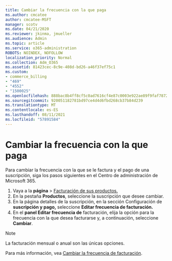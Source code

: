 ```yaml
---
title: Cambiar la frecuencia con la que paga
ms.author: cmcatee
author: cmcatee-MSFT
manager: scotv
ms.date: 04/21/2020
ms.reviewer: jkinma, jmueller
ms.audience: Admin
ms.topic: article
ms.service: o365-administration
ROBOTS: NOINDEX, NOFOLLOW
localization_priority: Normal
ms.collection: Adm_O365
ms.assetid: 81423cec-8c9e-408d-bd26-a46f37ef75c1
ms.custom:
- commerce_billing
- "469"
- "4552"
- "1500025"
ms.openlocfilehash: 888bac8b4ff8cf5c0ad7616cf4e87c0003e922ae89f9faf7872b94aba76f7027
ms.sourcegitcommit: 920051182781bd97ce4d4d6fbd268cb37b84d239
ms.translationtype: MT
ms.contentlocale: es-ES
ms.lasthandoff: 08/11/2021
ms.locfileid: "57891584"
---
```

# <a name="change-how-often-you-pay"></a>Cambiar la frecuencia con la que paga

Para cambiar la frecuencia con la que se le factura y el pago de una suscripción, siga los pasos siguientes en el Centro de administración de Microsoft 365.

1. Vaya a la **página**  >  [Facturación de sus productos.](https://go.microsoft.com/fwlink/p/?linkid=842054)
2. En la pestaña **Productos**, seleccione la suscripción que desee cambiar.
3. En la página detalles de la suscripción, en la sección Configuración de **suscripción y pago,** seleccione **Editar frecuencia de facturación.**
4. En el **panel Editar frecuencia de** facturación, elija la opción para la frecuencia con la que desea facturarse y, a continuación, seleccione **Cambiar**.

> [!NOTE]
> La facturación mensual o anual son las únicas opciones.

Para más información, vea [Cambiar la frecuencia de facturación](https://docs.microsoft.com/microsoft-365/commerce/billing-and-payments/change-payment-frequency).